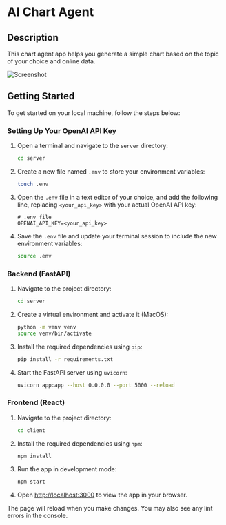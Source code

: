 # AI Chart Agent

## Description

This chart agent app helps you generate a simple chart based on the topic of your choice and online data.

![Screenshot](https://my-aws-assets.s3.us-west-2.amazonaws.com/chart-agent.png)

## Getting Started

To get started on your local machine, follow the steps below:

### Setting Up Your OpenAI API Key

1. Open a terminal and navigate to the `server` directory:

   ```bash
   cd server
   ```

2. Create a new file named `.env` to store your environment variables:

   ```bash
   touch .env
   ```

3. Open the `.env` file in a text editor of your choice, and add the following line, replacing `<your_api_key>` with your actual OpenAI API key:

   ```dotenv
   # .env file
   OPENAI_API_KEY=<your_api_key>
   ```

4. Save the `.env` file and update your terminal session to include the new environment variables:

   ```bash
   source .env
   ```

### Backend (FastAPI)

1. Navigate to the project directory:

   ```bash
   cd server
   ```

2. Create a virtual environment and activate it (MacOS):

   ```bash
   python -m venv venv
   source venv/bin/activate
   ```

3. Install the required dependencies using `pip`:

   ```bash
   pip install -r requirements.txt
   ```

4. Start the FastAPI server using `uvicorn`:

   ```bash
   uvicorn app:app --host 0.0.0.0 --port 5000 --reload
   ```

### Frontend (React)

1. Navigate to the project directory:

   ```bash
   cd client
   ```

2. Install the required dependencies using `npm`:

   ```bash
   npm install
   ```

3. Run the app in development mode:

   ```bash
   npm start
   ```

4. Open [http://localhost:3000](http://localhost:3000) to view the app in your browser.

The page will reload when you make changes. You may also see any lint errors in the console.